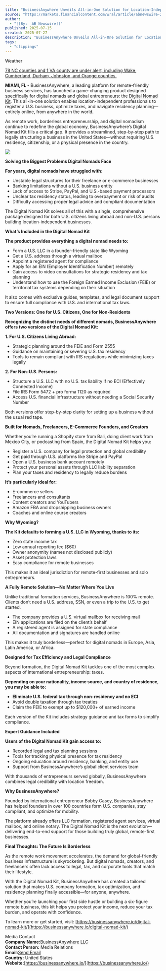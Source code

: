 ```yaml
---
title: "BusinessAnywhere Unveils All-in-One Solution for Location-Independent Founders Seeking U.S. Residency, Structure, and Tax Savings"
source: "https://markets.financialcontent.com/wral/article/abnewswire-2025-7-15-businessanywhere-unveils-all-in-one-solution-for-location-independent-founders-seeking-us-residency-structure-and-tax-savings"
author:
  - "[[By:  AB Newswire]]"
published: 2025-07-15
created: 2025-07-27
description: "BusinessAnywhere Unveils All-in-One Solution for Location-Independent Founders Seeking U.S. Residency, Structure, and Tax Savings"
tags:
  - "clippings"
---
```

Weather

[78 NC counties and 1 VA county are under alert, including Wake, Cumberland, Durham, Johnston, and Orange counties.](https://markets.financialcontent.com/weather/page/1010362/)

**MIAMI, FL -** BusinessAnywhere, a leading platform for remote-friendly business services, has launched a game-changing product designed specifically for digital nomads and global entrepreneurs: the [Digital Nomad Kit](https://businessanywhere.io/digital-nomad-kit/). This all-in-one solution enables location-independent professionals to register a U.S. business, optimize taxes, and navigate residency planning—entirely online, from anywhere in the world.

As remote work, borderless entrepreneurship, and digital nomadism continue to redefine the global economy, BusinessAnywhere’s Digital Nomad Kit fills a critical gap. It provides a streamlined, step-by-step path to legally structuring a business in the United States—without requiring U.S. residency, citizenship, or a physical presence in the country.

**![](https://www.abnewswire.com/upload/2025/07/89c07fc351240ba20379bff224416e43.jpg)**

**Solving the Biggest Problems Digital Nomads Face**

**For years, digital nomads have struggled with:**

- Unstable legal structures for their freelance or e-commerce businesses
- Banking limitations without a U.S. business entity
- Lack of access to Stripe, PayPal, and U.S.-based payment processors
- Unclear tax residency status, leading to overpayment or risk of audits
- Difficulty accessing proper legal advice and compliant documentation

The Digital Nomad Kit solves all of this with a single, comprehensive package designed for both U.S. citizens living abroad and non-U.S. persons building location-independent businesses.

**What’s Included in the Digital Nomad Kit**

**The product provides everything a digital nomad needs to:**

- Form a U.S. LLC in a founder-friendly state like Wyoming
- Get a U.S. address through a virtual mailbox
- Appoint a registered agent for compliance
- Apply for an EIN (Employer Identification Number) remotely
- Gain access to video consultations for strategic residency and tax planning
- Understand how to use the Foreign Earned Income Exclusion (FEIE) or territorial tax systems depending on their situation

It also comes with exclusive guides, templates, and legal document support to ensure full compliance with U.S. and international tax laws.

**Two Versions: One for U.S. Citizens, One for Non-Residents**

**Recognizing the distinct needs of different nomads, BusinessAnywhere offers two versions of the Digital Nomad Kit:**

**1\. For U.S. Citizens Living Abroad:**

- Strategic planning around the FEIE and Form 2555
- Guidance on maintaining or severing U.S. tax residency
- Tools to remain compliant with IRS regulations while minimizing taxes legally

**2\. For Non-U.S. Persons:**

- Structure a U.S. LLC with no U.S. tax liability if no ECI (Effectively Connected Income)
- File IRS Form 5472 + pro forma 1120 as required
- Access U.S. financial infrastructure without needing a Social Security Number

Both versions offer step-by-step clarity for setting up a business without the usual red tape.

**Built for Nomads, Freelancers, E-Commerce Founders, and Creators**

Whether you’re running a Shopify store from Bali, doing client work from Mexico City, or podcasting from Spain, the Digital Nomad Kit helps you:

- Register a U.S. company for legal protection and global credibility
- Get paid through U.S. platforms like Stripe and PayPal
- Open a U.S. business bank account remotely
- Protect your personal assets through LLC liability separation
- Plan your taxes and residency to legally reduce burdens

**It’s particularly ideal for:**

- E-commerce sellers
- Freelancers and consultants
- Content creators and YouTubers
- Amazon FBA and dropshipping business owners
- Coaches and online course creators

**Why Wyoming?**

**The Kit defaults to forming a U.S. LLC in Wyoming, thanks to its:**

- Zero state income tax
- Low annual reporting fee ($60)
- Owner anonymity (names not disclosed publicly)
- Asset protection laws
- Easy compliance for remote businesses

This makes it an ideal jurisdiction for remote-first businesses and solo entrepreneurs.

**A Fully Remote Solution—No Matter Where You Live**

Unlike traditional formation services, BusinessAnywhere is 100% remote. Clients don’t need a U.S. address, SSN, or even a trip to the U.S. to get started.

- The company provides a U.S. virtual mailbox for receiving mail
- EIN applications are filed on the client’s behalf
- A registered agent is assigned for state compliance
- All documentation and signatures are handled online

This makes it truly borderless—perfect for digital nomads in Europe, Asia, Latin America, or Africa.

**Designed for Tax Efficiency and Legal Compliance**

Beyond formation, the Digital Nomad Kit tackles one of the most complex aspects of international entrepreneurship: taxes.

**Depending on your nationality, income source, and country of residence, you may be able to:**

- **Eliminate U.S. federal tax through non-residency and no ECI**
- Avoid double taxation through tax treaties
- Claim the FEIE to exempt up to $120,000+ of earned income

Each version of the Kit includes strategy guidance and tax forms to simplify compliance.

**Expert Guidance Included**

**Users of the Digital Nomad Kit gain access to:**

- Recorded legal and tax planning sessions
- Tools for tracking physical presence for tax residency
- Ongoing education around residency, banking, and entity use
- Support from BusinessAnywhere’s global client services team

With thousands of entrepreneurs served globally, BusinessAnywhere combines legal credibility with location freedom.

**Why BusinessAnywhere?**

Founded by international entrepreneur Bobby Casey, BusinessAnywhere has helped founders in over 100 countries form U.S. companies, stay compliant, and optimize for mobility.

The platform already offers LLC formation, registered agent services, virtual mailbox, and online notary. The Digital Nomad Kit is the next evolution—delivering end-to-end support for those building truly global, remote-first businesses.

**Final Thoughts: The Future Is Borderless**

As the remote work movement accelerates, the demand for global-friendly business infrastructure is skyrocketing. But digital nomads, creators, and freelancers often lack access to legal, tax, and corporate tools that match their lifestyle.

With the Digital Nomad Kit, BusinessAnywhere has created a tailored solution that makes U.S. company formation, tax optimization, and residency planning finally accessible—for anyone, anywhere.

Whether you’re launching your first side hustle or building a six-figure remote business, this kit helps you protect your income, reduce your tax burden, and operate with confidence.

To learn more or get started, visit: [https://businessanywhere.io/digital-nomad-kit/](https://businessanywhere.io/digital-nomad-kit/)

Media Contact  
**Company Name:**[BusinessAnywhere LLC](https://www.abnewswire.com/companyname/businessanywhere.io_162458.html)  
**Contact Person:** Media Relations  
**Email:**[Send Email](https://www.abnewswire.com/email_contact_us.php?pr=businessanywhere-unveils-allinone-solution-for-locationindependent-founders-seeking-us-residency-structure-and-tax-savings)  
**Country:** United States  
**Website:**[https://businessanywhere.io/](https://businessanywhere.io/)